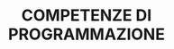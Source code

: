 ---
title: 'COMPETENZE DI PROGRAMMAZIONE'
# Simple list format, levels are omitted as per the source text
skills:
  - label: 'Flutter & Dart'
    level: 4 # Level field might still be expected by page.tsx, set to 0 or remove if not needed
  - label: 'Java'
    level: 3
  - label: 'Python'
    level: 4
  - label: 'Next.js' # Assuming Next.js
    level: 4
  - label: 'Figma' # Assuming Next.js
    level: 4
  - label: 'ANSYS'
    level: 2
  - label: 'SolidWorks'
    level: 2
  - label: 'Kotlin'
    level: 3
  - label: 'C++'
    level: 3
  - label: 'Julia'
    level: 3
  - label: 'Matlab'
    level: 4
  - label: 'GIT'
    level: 4
  - label: 'VS Code'
    level: 5
  - label: 'JetBrains IDE'
    level: 4
  - label: 'Android Studio'
    level: 4
  - label: 'PyCharm'
    level: 4
  - label: 'IntelliJ'
    level: 4
  - label: 'WebStorm'
    level: 4
  - label: 'Xcode'
    level: 3
  - label: 'Docker'
    level: 4
  - label: 'Webpack'
    level: 3
  - label: 'npm/yarn'
    level: 4
  - label: 'Vercel'
    level: 4
--- 